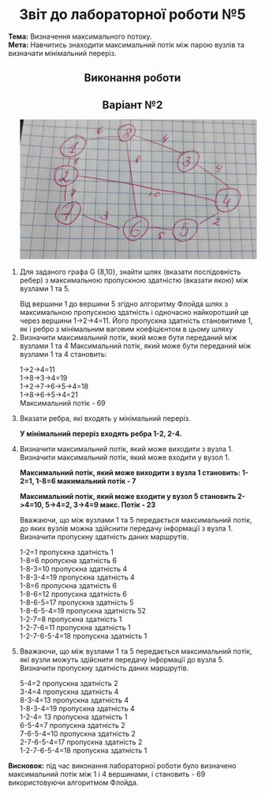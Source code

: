 <h1 align="center">Звіт до лабораторної роботи №5</h1>
<strong>Тема:</strong> Визначення максимального потоку. <br>
<strong>Мета:</strong> Навчитись знаходити максимальний потік між парою вузлів та визначати мінімальний переріз.

<h2 align="center">Виконання роботи</h2>
<h2 align="center">Варіант №2</h2>
<ol>
<p align="center"><img src="https://github.com/OlhaBabii/Babii_TR31_TOTM2020/blob/master/LAB5/photo_2020-05-21_15-21-35.jpg"></p> 
 
 <li> Для заданого графа G {8,10}, знайти шлях (вказати послідовність ребер) з максимальною пропускною здатністю (вказати якою) між вузлами 1 та 5. 
  </p> 
Від вершини 1 до вершини 5 згідно алгоритму Флойда шлях з максимальною пропускною здатність і одночасно найкоротший це через вершини  1->2->4=11. Його пропускна здатність становитиме 1, як і ребро з мінімальним ваговим коефіцієнтом в цьому шляху

<li>  Визначити максимальний потік, який може бути переданий між вузлами 1 та 4
 Максимальний потік, який може бути переданий між вузлами 1 та 4 становить:
<p>1->2->4=11<br>
1->8->3->4=19<br>
1->2->7->6->5->4=18<br>
1->8->6->5->4=21<br>
Максимальний потік - 69<br>
 
<li> Вказати ребра, які входять у мінімальний переріз.
     <p><b> У мінімальний переріз входять ребра 1-2, 2-4. </b></p>
 
<li> Визначити максимальний потік, який може виходити з вузла 1. Визначити максимальний потік, який може входити у вузол 1.
     <p><b> Максимальний потік, який може виходити з вузла 1 становить: 1-2=1, 1-8=6 макимальний потік - 7</b></p>
     <p><b> Максимальний потік, який може входити у вузол 5 становить 2->4=10, 5->4=2, 3->4=9 макс. Потік - 23</b></p>
<p> Вважаючи, що між вузлами 1 та 5 передається максимальний потік, до яких вузлів можна здійснити передачу інформації з вузла 1. Визначити пропускну здатність даних маршрутів.<br>
<p>1-2=1 пропускна здатність 1<br>
1-8=6 пропускна здатність 6<br>
1-8-3=10 пропускна здатність 4<br>
1-8-3-4=19 пропускна здатність 4<br>
1-8=6 пропускна здатність 6<br>
1-8-6=12 пропускна здатність 6<br>
1-8-6-5=17 пропускна здатність 5<br>
1-8-6-5-4=19 пропускна здатність 52<br>
1-2-7=8 пропускна здатність 1<br>
1-2-7-6=11 пропускна здатність 1<br>
1-2-7-6-5-4=18 пропускна здатність 1<br>

  <li>  Вважаючи, що між вузлами 1 та 5 передається максимальний потік, які вузли можуть здійснити передачу інформації до вузла 5. Визначити пропускну здатність даних маршрутів.
    <p>5-4=2 пропускна здатність 2<br>
 3-4=4 пропускна здатність 4<br>
8-3-4=13 пропускна здатність 4<br>
1-8-3-4=19 пропускна здатність 4<br>
1-2-4= 13 пропускна здатність 1<br>
6-5-4=7 пропускна здатність 2<br>
7-6-5-4=10 пропускна здатність 2<br>
2-7-6-5-4=17 пропускна здатність 2<br>
1-2-7-6-5-4=18 пропускна здатність 1<br>
  </li>
      </ul>
 </li>
</ol>  
<strong>Висновок:</strong> під час виконання лабораторної роботи було визначено максимальний потік між 1 і 4 вершинами, і становить - 69 використовуючи алгоритмом Флойда.
 

